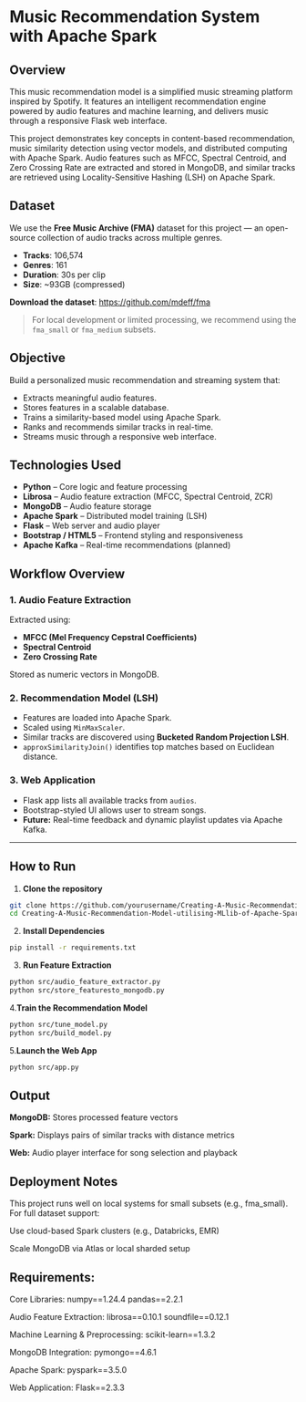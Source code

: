 # Music Recommendation System with Apache Spark

## Overview
This music recommendation model is a simplified music streaming platform inspired by Spotify. It features an intelligent recommendation engine powered by audio features and machine learning, and delivers music through a responsive Flask web interface.

This project demonstrates key concepts in content-based recommendation, music similarity detection using vector models, and distributed computing with Apache Spark. Audio features such as MFCC, Spectral Centroid, and Zero Crossing Rate are extracted and stored in MongoDB, and similar tracks are retrieved using Locality-Sensitive Hashing (LSH) on Apache Spark.


## Dataset

We use the **Free Music Archive (FMA)** dataset for this project — an open-source collection of audio tracks across multiple genres.

- **Tracks**: 106,574
- **Genres**: 161
- **Duration**: 30s per clip
- **Size**: ~93GB (compressed)

**Download the dataset**: https://github.com/mdeff/fma 
> For local development or limited processing, we recommend using the `fma_small` or `fma_medium` subsets.

## Objective

Build a personalized music recommendation and streaming system that:

- Extracts meaningful audio features.
- Stores features in a scalable database.
- Trains a similarity-based model using Apache Spark.
- Ranks and recommends similar tracks in real-time.
- Streams music through a responsive web interface.


## Technologies Used

- **Python** – Core logic and feature processing
- **Librosa** – Audio feature extraction (MFCC, Spectral Centroid, ZCR)
- **MongoDB** – Audio feature storage
- **Apache Spark** – Distributed model training (LSH)
- **Flask** – Web server and audio player
- **Bootstrap / HTML5** – Frontend styling and responsiveness
- **Apache Kafka** – Real-time recommendations (planned)


## Workflow Overview

### 1. Audio Feature Extraction
Extracted using:
- **MFCC (Mel Frequency Cepstral Coefficients)**
- **Spectral Centroid**
- **Zero Crossing Rate**

Stored as numeric vectors in MongoDB.

### 2. Recommendation Model (LSH)
- Features are loaded into Apache Spark.
- Scaled using `MinMaxScaler`.
- Similar tracks are discovered using **Bucketed Random Projection LSH**.
- `approxSimilarityJoin()` identifies top matches based on Euclidean distance.

### 3. Web Application
- Flask app lists all available tracks from `audios`.
- Bootstrap-styled UI allows user to stream songs.
- **Future:** Real-time feedback and dynamic playlist updates via Apache Kafka.

---

## How to Run

1. **Clone the repository**
```bash
git clone https://github.com/yourusername/Creating-A-Music-Recommendation-Model-utilising-MLlib-of-Apache-Spark.git
cd Creating-A-Music-Recommendation-Model-utilising-MLlib-of-Apache-Spark
```

2. **Install Dependencies**
```bash
pip install -r requirements.txt
```

3. **Run Feature Extraction**

```bash
python src/audio_feature_extractor.py
python src/store_featuresto_mongodb.py
```

4.**Train the Recommendation Model**

```bash
python src/tune_model.py
python src/build_model.py
```
5.**Launch the Web App**
```bash
python src/app.py
```
## Output
**MongoDB:** Stores processed feature vectors

**Spark:** Displays pairs of similar tracks with distance metrics

**Web:** Audio player interface for song selection and playback

## Deployment Notes
This project runs well on local systems for small subsets (e.g., fma_small). For full dataset support:

Use cloud-based Spark clusters (e.g., Databricks, EMR)

Scale MongoDB via Atlas or local sharded setup

## Requirements:

Core Libraries:
numpy==1.24.4
pandas==2.2.1

Audio Feature Extraction:
librosa==0.10.1
soundfile==0.12.1

Machine Learning & Preprocessing:
scikit-learn==1.3.2

MongoDB Integration:
pymongo==4.6.1

Apache Spark:
pyspark==3.5.0

Web Application:
Flask==2.3.3
